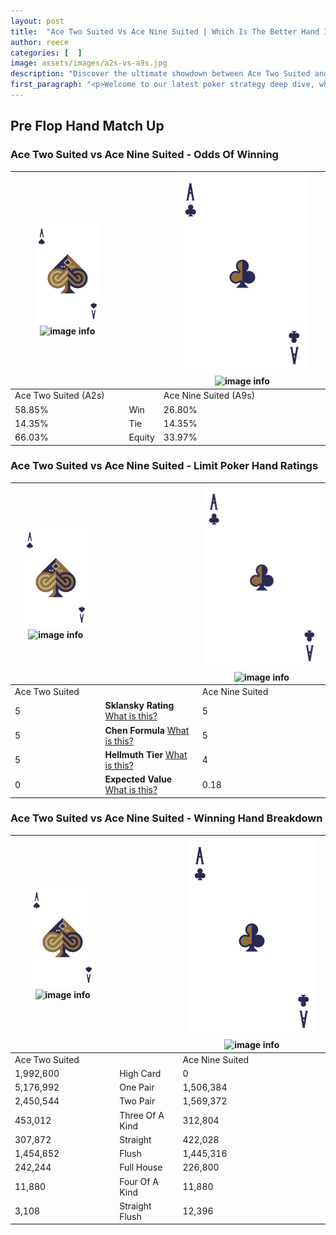 ```yaml
---
layout: post
title:  "Ace Two Suited Vs Ace Nine Suited | Which Is The Better Hand In Poker? A Complete Guide"
author: reece
categories: [  ]
image: assets/images/a2s-vs-a9s.jpg
description: "Discover the ultimate showdown between Ace Two Suited and Ace Nine Suited in poker! Uncover the odds, strategies, and scenarios where one hand triumphs over the other. Get ready to up your poker game with this thrilling analysis."
first_paragraph: "<p>Welcome to our latest poker strategy deep dive, where we're pitting two distinct hands against each other in a high-stakes showdown: Ace Two Suited vs Ace Nine Suited.</p><p>In the dynamic world of poker, every decision counts, and knowing which hand holds the upper hand is key to your success at the table.</p><p>In this article, we'll dissect these two hands, explore the scenarios where one dominates the other, and equip you with the knowledge to make strategic choices that can tip the odds in your favor.</p><p>Get ready to unravel the intriguing dynamics of these poker hands and elevate your game to new heights.</p>"
---
```




[comment]: # (sp0)

## Pre Flop Hand Match Up

<div class="table hand-ratings" markdown="1"> 



### Ace Two Suited vs Ace Nine Suited - Odds Of Winning


    
| ![image info](assets/images/hand1/A.png) ![image info](assets/images/hand1/2s.png) |  | ![image info](assets/images/hand2/A.png) ![image info](assets/images/hand2/9s.png) |
| -------- | -------- | -------- |
| Ace Two Suited (A2s) |  | Ace Nine Suited (A9s) |
| 58.85% | Win | 26.80% |
| 14.35% | Tie | 14.35% |
| 66.03% | Equity | 33.97% |




[comment]: # (sp1)



### Ace Two Suited vs Ace Nine Suited - Limit Poker Hand Ratings


    
| ![image info](assets/images/hand1/A.png) ![image info](assets/images/hand1/2s.png) |  | ![image info](assets/images/hand2/A.png) ![image info](assets/images/hand2/9s.png) |
| -------- | -------- | -------- |
| Ace Two Suited |  | Ace Nine Suited |
| 5 | **Sklansky Rating** [What is this?](/sklansky-rating-explained) | 5 |
| 5 | **Chen Formula** [What is this?](/chen-formula-explained) | 5 |
| 5 | **Hellmuth Tier** [What is this?](/Hellmuth-tier-explained) | 4 |
| 0 | **Expected Value** [What is this?](/expected-value-explained) | 0.18 |




[comment]: # (sp2)



### Ace Two Suited vs Ace Nine Suited - Winning Hand Breakdown


    
| ![image info](assets/images/hand1/A.png) ![image info](assets/images/hand1/2s.png) |  | ![image info](assets/images/hand2/A.png) ![image info](assets/images/hand2/9s.png) |
| -------- | -------- | -------- |
| Ace Two Suited |  | Ace Nine Suited |
| 1,992,600 | High Card | 0 |
| 5,176,992 | One Pair | 1,506,384 |
| 2,450,544 | Two Pair | 1,569,372 |
| 453,012 | Three Of A Kind | 312,804 |
| 307,872 | Straight | 422,028 |
| 1,454,652 | Flush | 1,445,316 |
| 242,244 | Full House | 226,800 |
| 11,880 | Four Of A Kind | 11,880 |
| 3,108 | Straight Flush | 12,396 |




[comment]: # (sp3)



</div>

[comment]: # (sp4)



[comment]: # (sp5)


